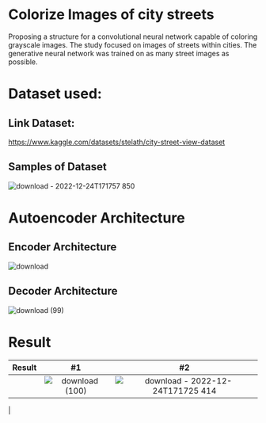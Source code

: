 # Colorize Images of city streets
Proposing a structure for a convolutional neural network capable of coloring grayscale images. The study focused on images of streets within cities. 
The generative neural network was trained on as many street images as possible.
# Dataset used:
## Link Dataset:
https://www.kaggle.com/datasets/stelath/city-street-view-dataset
## Samples of Dataset
![download - 2022-12-24T171757 850](https://user-images.githubusercontent.com/108609519/209442230-1968a2a0-48a5-4068-b46c-0c9458b92862.png)
# Autoencoder Architecture
## Encoder Architecture
![download](https://user-images.githubusercontent.com/108609519/209442036-16ab7753-0ccf-4aab-a304-ff466d776ee3.png)
## Decoder Architecture
![download (99)](https://user-images.githubusercontent.com/108609519/209442055-51aaae23-4d96-4de6-8358-968d8b7d0871.png)
# Result
| Result | #1    | #2    |
| :---:   | :---: | :---: |
|  |  ![download (100)](https://user-images.githubusercontent.com/108609519/209442106-0317eb59-485c-43c0-b9d1-80813b7cf0e3.png)  | ![download - 2022-12-24T171725 414](https://user-images.githubusercontent.com/108609519/209442213-f845cdf2-ba40-4453-b4f8-713f67ad4f68.png)
   |
